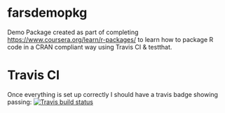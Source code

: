 # farsdemopkg
Demo Package created as part of completing https://www.coursera.org/learn/r-packages/ to learn how to package R code in a CRAN compliant way using Travis CI &amp; testthat.

# Travis CI
Once everything is set up correctly I should have a travis badge showing passing:
[![Travis build status](https://travis-ci.org/mattmalcher/farsdemopkg.svg?branch=master)](https://travis-ci.org/mattmalcher/farsdemopkg)
